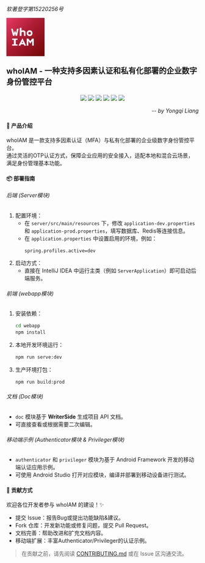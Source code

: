 _软著登字第15220256号_

<div style="align: center;">
    <img src="./logo.png" alt="Logo" style="width: 100px; height: auto;">
    <p style="font-size: 20px;font-weight: bold">whoIAM - 一种支持多因素认证和私有化部署的企业数字身份管控平台</p>
    <p align="center">
      <img src="https://img.shields.io/badge/Spring-6DB33F?style=for-the-badge&logo=spring&logoColor=white" />
      <img src="https://img.shields.io/badge/Java-ED8B00?style=for-the-badge&logo=java&logoColor=white" />
      <img src="https://img.shields.io/badge/Vue.js-35495E?style=for-the-badge&logo=vuedotjs&logoColor=4FC08D" />
      <img src="https://img.shields.io/badge/MySQL-4479A1?style=for-the-badge&logo=mysql&logoColor=white" />
      <img src="https://img.shields.io/badge/Redis-DC382D?style=for-the-badge&logo=redis&logoColor=white" />
      <img src="https://img.shields.io/badge/Android-3DDC84?style=for-the-badge&logo=android&logoColor=white" />
    </p>
</div>
<div style="text-align: right;">
	<i>
        -- by Yongqi Liang
    </i>
</div>





#### 📖 产品介绍

whoIAM 是一款支持多因素认证（MFA）与私有化部署的企业级数字身份管控平台。  
通过灵活的OTP认证方式，保障企业应用的安全接入，适配本地和混合云场景，满足身份管理基本功能。

####  📦 部署指南

###### 后端 (Server模块)

1. 配置环境：
   - 在 `server/src/main/resources` 下，修改 `application-dev.properties` 和 `application-prod.properties`，填写数据库、Redis等连接信息。
   - 在 `application.properties` 中设置启用的环境，例如：
     ```properties
     spring.profiles.active=dev
     ```
2. 启动方式：
   - 直接在 IntelliJ IDEA 中运行主类（例如 `ServerApplication`）即可启动后端服务。

###### 前端 (webapp模块)

1. 安装依赖：
   ```bash
   cd webapp
   npm install

2. 本地开发环境运行：

   ```bash
   npm run serve:dev
   ```

3. 生产环境打包：

   ```bash
   npm run build:prod
   ```

###### 文档 (Doc模块)

- `doc` 模块基于 **WriterSide** 生成项目 API 文档。
- 可直接查看或根据需要二次编辑。

###### 移动端示例 (Authenticator模块 & Privileger模块)

- `authenticator` 和 `privileger` 模块为基于 Android Framework 开发的移动端认证应用示例。
- 可使用 Android Studio 打开对应模块，编译并部署到移动设备进行测试。

#### 🤝 贡献方式

欢迎各位开发者参与 whoIAM 的建设！✨

- 提交 Issue：报告Bug或提出功能缺陷&建议。
- Fork 仓库：开发新功能或修复问题，提交 Pull Request。
- 文档完善：帮助改进和扩充文档内容。
- 移动端扩展：丰富Authenticator/Privileger的认证示例。

> 在贡献之前，请先阅读 [CONTRIBUTING.md](./CONTRIBUTING.md) 或在 Issue 区沟通交流。



